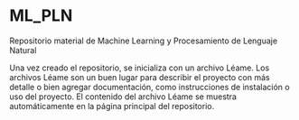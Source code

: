 # ML_PLN
Repositorio material de Machine Learning y Procesamiento de Lenguaje Natural

Una vez creado el repositorio, se inicializa con un archivo Léame. Los archivos Léame son un buen lugar para describir el proyecto con más detalle o bien agregar documentación, como instrucciones de instalación o uso del proyecto. El contenido del archivo Léame se muestra automáticamente en la página principal del repositorio.

